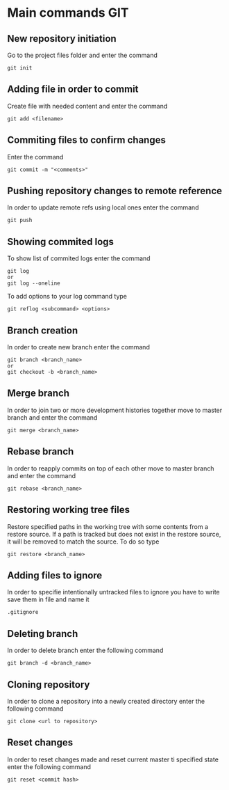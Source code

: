 # Main commands GIT

## New repository initiation

Go to the project files folder and enter the command
```
git init
```

## Adding file in order to commit

Create file with needed content and enter the command
```
git add <filename>
```
## Commiting files to confirm changes
Enter the command
```
git commit -m "<comments>"
```
## Pushing repository changes to remote reference
In order to update remote refs using local ones enter the command
```
git push
```
## Showing commited logs
To show list of commited logs enter the command
```
git log 
or 
git log --oneline
```
To add options to your log command type
```
git reflog <subcommand> <options>
```

## Branch creation
In order to create new branch enter the command
```
git branch <branch_name>
or 
git checkout -b <branch_name>
```
## Merge branch
In order to join two or more development histories together move to master branch and enter the command 
```
git merge <branch_name>
```
## Rebase branch
In order to reapply commits on top of each other move to master branch and enter the command 
```
git rebase <branch_name>
```
## Restoring working tree files

Restore specified paths in the working tree with some contents from a restore source. If a path is tracked but does not exist in the restore source, it will be removed to match the source. To do so type
```
git restore <branch_name>
```
## Adding files to ignore 
In order to specifie intentionally untracked files to ignore you have to write save them in file and name it
```
.gitignore
```
## Deleting branch
In order to delete branch enter the following command 
```
git branch -d <branch_name>
```
## Cloning repository
In order to clone a repository into a newly created directory enter the following command 
```
git clone <url to repository>
```
## Reset changes 
In order to reset changes made and reset current master ti specified state enter the following command 
```
git reset <commit hash>
```